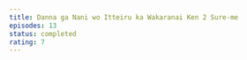 ```yaml
---
title: Danna ga Nani wo Itteiru ka Wakaranai Ken 2 Sure-me
episodes: 13
status: completed
rating: 7
---
```


